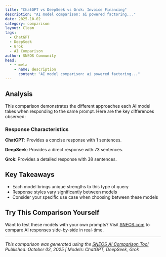 ```yaml
---
title: "ChatGPT vs DeepSeek vs Grok: Invoice Financing"
description: "AI model comparison: ai powered factoring..."
date: 2025-10-02
category: comparison
layout: Clean
tags:
  - ChatGPT
  - DeepSeek
  - Grok
  - AI Comparison
author: SNEOS Community
head:
  - - meta
    - name: description
      content: "AI model comparison: ai powered factoring..."
---
```


<ChatComparison
  title="ChatGPT vs DeepSeek vs Grok: Invoice Financing"
  prompt="ai powered factoring"
  :responses='{
    "ChatGPT": "Error calling OpenAI API.",
    "DeepSeek": "Of course! This is a fantastic topic. \u0022AI-powered factoring\u0022 can mean two different but related things:\n\n1.  **Using AI to help humans learn and perform factoring.**\n2.  **Using AI to solve extremely complex factoring problems that are intractable for humans.**\n\nLet\u0027s break down both.\n\n---\n\n### 1. AI as a Tutor and Assistant for Human-Level Factoring\n\nThis is the most common and accessible use case. Here, AI (like me, ChatGPT) acts as an intelligent tutor and problem-solving partner.\n\n**What it can do:**\n\n*   **Step-by-Step Explanations:** You give it a problem like \u0060Factor: 6x\u00B2 \u002B 11x - 10\u0060, and it will walk you through the process (finding factors of 6 and -10 that combine to 11, then grouping).\n*   **Recognizing Patterns:** It can instantly identify the type of factoring required:\n    *   **Greatest Common Factor (GCF):** \u006012x\u00B3y - 8x\u00B2y\u00B2\u0060 -\u003E \u00604x\u00B2y(3x - 2y)\u0060\n    *   **Difference of Squares:** \u0060x\u00B2 - 25\u0060 -\u003E \u0060(x \u002B 5)(x - 5)\u0060\n    *   **Perfect Square Trinomials:** \u0060x\u00B2 \u002B 6x \u002B 9\u0060 -\u003E \u0060(x \u002B 3)\u00B2\u0060\n    *   **Trinomial Factoring (a=1 and a\u22601):** As in the first example.\n    *   **Sum/Difference of Cubes:** \u00608x\u00B3 - 27\u0060 -\u003E \u0060(2x - 3)(4x\u00B2 \u002B 6x \u002B 9)\u0060\n    *   **Grouping:** For polynomials with four or more terms.\n*   **Checking Your Work:** You can input your final factored form, and the AI will verify it by expanding the expression and comparing it to the original.\n*   **Generating Practice Problems:** It can create an endless supply of practice problems tailored to your specific learning level (e.g., \u0022give me 5 problems on factoring trinomials where the leading coefficient is not 1\u0022).\n\n**Example Interaction:**\n\n\u003E **User:** Can you explain how to factor \u00602x\u00B2 - 7x - 15\u0060?\n\u003E\n\u003E **AI:** Certainly! We are factoring a quadratic trinomial where the leading coefficient is not 1.\n\u003E\n\u003E 1.  Multiply the leading coefficient (2) by the constant term (-15). \u00602 * -15 = -30\u0060.\n\u003E 2.  Find two numbers that multiply to -30 and add to the middle coefficient, -7.\n\u003E     *   The numbers -10 and 3 work because \u0060(-10) * 3 = -30\u0060 and \u0060(-10) \u002B 3 = -7\u0060.\n\u003E 3.  Rewrite the middle term using these numbers: \u00602x\u00B2 - 10x \u002B 3x - 15\u0060.\n\u003E 4.  Factor by grouping:\n\u003E     *   Group the first two terms and the last two: \u0060(2x\u00B2 - 10x) \u002B (3x - 15)\u0060\n\u003E     *   Factor out the GCF from each group: \u00602x(x - 5) \u002B 3(x - 5)\u0060\n\u003E 5.  Notice the common binomial factor \u0060(x - 5)\u0060. Factor this out: \u0060(x - 5)(2x \u002B 3)\u0060.\n\u003E\n\u003E **Therefore, the factored form is \u0060(x - 5)(2x \u002B 3)\u0060.**\n\n**Limitations at this Level:** The AI isn\u0027t \u0022thinking\u0022 creatively; it\u0027s executing a well-defined algorithmic process incredibly quickly and reliably. Its \u0022intelligence\u0022 here is in pattern matching and clear communication.\n\n---\n\n### 2. AI for Advanced and Cryptographic Factoring\n\nThis is where it gets into cutting-edge computer science and mathematics. The ultimate challenge here is **factoring very large integers** (semiprimes), which is the foundation of the widely used RSA encryption.\n\n**The Challenge:**\nIt\u0027s easy to multiply two large prime numbers (e.g., \u0060p * q = n\u0060). However, starting with \u0060n\u0060 and finding \u0060p\u0060 and \u0060q\u0060 is exceptionally difficult for classical computers when \u0060n\u0060 is sufficiently large (e.g., 300 digits or more). This \u0022one-way\u0022 nature is what secures a lot of our digital communication.\n\n**How AI is Being Applied:**\n\nResearchers are exploring how AI and Machine Learning can give us an edge.\n\n1.  **Pattern Recognition in Mathematical Structures:** Instead of brute-forcing, AI models (like Deep Neural Networks) are trained on vast datasets of numbers and their factors. The goal is to learn subtle, hidden patterns or statistical properties that might predict the factors of a new, large number. They might look for correlations that humans haven\u0027t yet discovered.\n\n2.  **Optimizing Classical Algorithms:** Algorithms like the **General Number Field Sieve (GNFS)** are the best classical methods we have. AI can be used to optimize the many parameters and steps within these complex algorithms, making them run slightly faster.\n\n3.  **Guessing and Prediction:** Some approaches use machine learning to make \u0022educated guesses\u0022 about potential factors, reducing the search space that a traditional algorithm has to explore.\n\n4.  **Reinforcement Learning:** An AI agent can be trained to \u0022play the game\u0022 of factoring. It tries different mathematical operations or paths and is rewarded for getting closer to a factor, learning a strategy over time.\n\n**Current State and Limitations:**\n\n*   **No Breakthrough... Yet:** As of now, no AI has been able to factor large RSA-type numbers significantly faster than the best-known classical algorithms. The problem remains \u0022hard.\u0022\n*   **Data Hungry:** These models require enormous amounts of data to train on, and the \u0022space\u0022 of large numbers is astronomically vast.\n*   **Speculative:** This is an active area of research. A major success here would have huge implications for cybersecurity, necessitating a move to \u0022post-quantum cryptography.\u0022\n\n---\n\n### The Future: AI \u002B Quantum Computing\n\nThe real game-changer for factoring will likely be the combination of AI and quantum computing.\n\n*   **Shor\u0027s Algorithm:** This is a quantum algorithm that, if run on a large-scale, fault-tolerant quantum computer, could factor large integers efficiently, breaking RSA encryption.\n*   **AI\u0027s Role:** AI will be crucial for managing, optimizing, and error-correcting the incredibly complex quantum systems needed to run Shor\u0027s Algorithm. AI could help design even better quantum algorithms for factoring and other tasks.\n\n### Summary\n\n| Aspect | Human-Level / Educational Factoring | Advanced / Cryptographic Factoring |\n| :--- | :--- | :--- |\n| **Purpose** | Learning, teaching, problem-solving | Breaking encryption, mathematical research |\n| **How AI Helps** | Acts as a tutor, explains steps, checks work | Finds patterns, optimizes algorithms, makes predictions |\n| **Current State** | **Highly effective and widely available** (e.g., ChatGPT, WolframAlpha) | **Experimental and not yet transformative** |\n| **Example** | Factoring \u0060x\u00B2 - 4x \u002B 4\u0060 into \u0060(x-2)\u00B2\u0060 | Trying to factor a 250-digit number used in an RSA key |\n\nIn short, AI is already a masterful tutor for the factoring you learn in school, while it\u0027s a promising but still-developing apprentice for the world\u0027s most difficult factoring problems.",
    "Grok": "AI-powered factoring refers to the use of artificial intelligence (AI) technologies to optimize and automate the process of factoring, which is a financial transaction where a business sells its accounts receivable (invoices) to a third party, known as a factor, at a discount. The factor then takes on the responsibility of collecting the full amount from the business\u0027s customers. AI can enhance this process by improving efficiency, reducing risks, and providing better decision-making insights.\n\nHere\u2019s how AI is transforming factoring:\n\n### 1. **Risk Assessment and Credit Scoring**\n   - AI algorithms can analyze large volumes of data, such as credit reports, payment histories, industry trends, and even social media activity, to assess the creditworthiness of the business and its customers.\n   - Machine learning models predict the likelihood of invoice defaults or late payments, helping factors decide which invoices to purchase and at what discount rate.\n   - This reduces the risk of non-payment for factors and allows for more accurate pricing of factoring services.\n\n### 2. **Automation of Processes**\n   - AI can automate repetitive tasks like invoice verification, data entry, and customer communication, reducing manual errors and saving time.\n   - Chatbots and virtual assistants powered by AI can handle customer inquiries, provide status updates on payments, and assist with onboarding new clients.\n   - Workflow automation ensures faster processing of factoring transactions.\n\n### 3. **Fraud Detection**\n   - AI systems can detect anomalies or patterns indicative of fraudulent invoices or suspicious behavior by analyzing historical data and real-time transactions.\n   - This helps factors avoid losses due to invoice fraud or misrepresentation by businesses seeking factoring services.\n\n### 4. **Cash Flow Forecasting**\n   - AI tools can provide predictive analytics to help businesses and factors better understand cash flow trends.\n   - By analyzing payment cycles, seasonal trends, and customer behavior, AI can forecast when payments are likely to be made, helping factors manage liquidity and offer tailored solutions to clients.\n\n### 5. **Personalized Factoring Solutions**\n   - AI can analyze a business\u2019s financial health, industry, and specific needs to recommend customized factoring terms, such as discount rates or funding limits.\n   - This personalization improves customer satisfaction and helps build long-term relationships between factors and businesses.\n\n### 6. **Integration with Blockchain**\n   - Some AI-powered factoring platforms integrate with blockchain technology to create secure, transparent, and immutable records of transactions. AI can analyze blockchain data to verify the authenticity of invoices and track payment statuses in real time.\n\n### Benefits of AI-Powered Factoring\n   - **Speed:** Faster processing of invoices and funding decisions.\n   - **Accuracy:** Improved risk assessment and pricing models.\n   - **Cost Efficiency:** Reduced operational costs through automation.\n   - **Scalability:** Ability to handle a large volume of transactions without compromising accuracy or speed.\n   - **Enhanced Security:** Better detection of fraud and data protection.\n\n### Examples of AI in Factoring\n   - **Fintech Platforms:** Companies like BlueVine, Fundbox, and Tally Street use AI to streamline factoring and invoice financing, offering businesses quick access to capital.\n   - **Banks and Financial Institutions:** Many traditional banks are adopting AI tools to enhance their trade finance and factoring services.\n   - **Supply Chain Finance:** AI helps manage factoring in supply chains by predicting payment delays and optimizing funding for suppliers.\n\n### Challenges and Considerations\n   - **Data Privacy:** Handling sensitive financial data requires strict compliance with regulations like GDPR or CCPA.\n   - **Implementation Costs:** Initial setup of AI systems can be expensive for smaller factoring companies.\n   - **Accuracy of Models:** AI systems depend on high-quality data; poor data can lead to inaccurate predictions or decisions.\n   - **Ethical Concerns:** Ensuring AI systems do not introduce bias in credit scoring or decision-making.\n\nIn summary, AI-powered factoring is revolutionizing the traditional factoring industry by making it more efficient, data-driven, and customer-centric. Businesses and factors alike benefit from faster access to capital, reduced risks, and improved operational workflows. If you\u0027re looking to explore specific AI factoring tools or companies, let me know, and I can dive deeper!"
  }'
  published-date="11:31"
/>

## Analysis

This comparison demonstrates the different approaches each AI model takes when responding to the same prompt. Here are the key differences observed:

### Response Characteristics

**ChatGPT**: Provides a concise response with 1 sentences. 

**DeepSeek**: Provides a direct response with 73 sentences. 

**Grok**: Provides a detailed response with 38 sentences. 

## Key Takeaways

- Each model brings unique strengths to this type of query
- Response styles vary significantly between models
- Consider your specific use case when choosing between these models

## Try This Comparison Yourself

Want to test these models with your own prompts? Visit [SNEOS.com](https://sneos.com) to compare AI responses side-by-side in real-time.

---

*This comparison was generated using the [SNEOS AI Comparison Tool](https://sneos.com)*
*Published: October 02, 2025 | Models: ChatGPT, DeepSeek, Grok*
